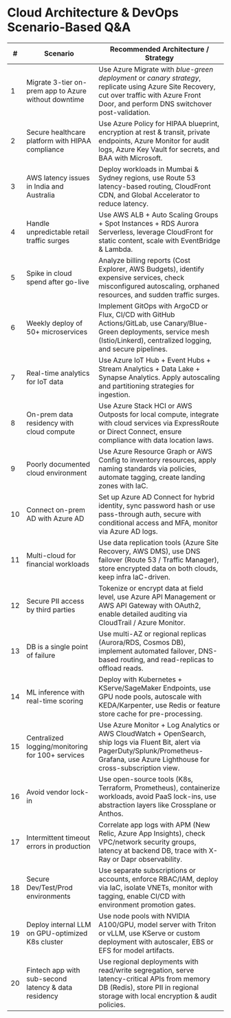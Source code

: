 
# Cloud Architecture & DevOps Scenario-Based Q&A

| #  | Scenario | Recommended Architecture / Strategy |
|----|----------|--------------------------------------|
| 1  | Migrate 3-tier on-prem app to Azure without downtime | Use Azure Migrate with *blue-green deployment* or *canary strategy*, replicate using Azure Site Recovery, cut over traffic with Azure Front Door, and perform DNS switchover post-validation. |
| 2  | Secure healthcare platform with HIPAA compliance | Use Azure Policy for HIPAA blueprint, encryption at rest & transit, private endpoints, Azure Monitor for audit logs, Azure Key Vault for secrets, and BAA with Microsoft. |
| 3  | AWS latency issues in India and Australia | Deploy workloads in Mumbai & Sydney regions, use Route 53 latency-based routing, CloudFront CDN, and Global Accelerator to reduce latency. |
| 4  | Handle unpredictable retail traffic surges | Use AWS ALB + Auto Scaling Groups + Spot Instances + RDS Aurora Serverless, leverage CloudFront for static content, scale with EventBridge & Lambda. |
| 5  | Spike in cloud spend after go-live | Analyze billing reports (Cost Explorer, AWS Budgets), identify expensive services, check misconfigured autoscaling, orphaned resources, and sudden traffic surges. |
| 6  | Weekly deploy of 50+ microservices | Implement GitOps with ArgoCD or Flux, CI/CD with GitHub Actions/GitLab, use Canary/Blue-Green deployments, service mesh (Istio/Linkerd), centralized logging, and secure pipelines. |
| 7  | Real-time analytics for IoT data | Use Azure IoT Hub + Event Hubs + Stream Analytics + Data Lake + Synapse Analytics. Apply autoscaling and partitioning strategies for ingestion. |
| 8  | On-prem data residency with cloud compute | Use Azure Stack HCI or AWS Outposts for local compute, integrate with cloud services via ExpressRoute or Direct Connect, ensure compliance with data location laws. |
| 9  | Poorly documented cloud environment | Use Azure Resource Graph or AWS Config to inventory resources, apply naming standards via policies, automate tagging, create landing zones with IaC. |
| 10 | Connect on-prem AD with Azure AD | Set up Azure AD Connect for hybrid identity, sync password hash or use pass-through auth, secure with conditional access and MFA, monitor via Azure AD logs. |
| 11 | Multi-cloud for financial workloads | Use data replication tools (Azure Site Recovery, AWS DMS), use DNS failover (Route 53 / Traffic Manager), store encrypted data on both clouds, keep infra IaC-driven. |
| 12 | Secure PII access by third parties | Tokenize or encrypt data at field level, use Azure API Management or AWS API Gateway with OAuth2, enable detailed auditing via CloudTrail / Azure Monitor. |
| 13 | DB is a single point of failure | Use multi-AZ or regional replicas (Aurora/RDS, Cosmos DB), implement automated failover, DNS-based routing, and read-replicas to offload reads. |
| 14 | ML inference with real-time scoring | Deploy with Kubernetes + KServe/SageMaker Endpoints, use GPU node pools, autoscale with KEDA/Karpenter, use Redis or feature store cache for pre-processing. |
| 15 | Centralized logging/monitoring for 100+ services | Use Azure Monitor + Log Analytics or AWS CloudWatch + OpenSearch, ship logs via Fluent Bit, alert via PagerDuty/Splunk/Prometheus-Grafana, use Azure Lighthouse for cross-subscription view. |
| 16 | Avoid vendor lock-in | Use open-source tools (K8s, Terraform, Prometheus), containerize workloads, avoid PaaS lock-ins, use abstraction layers like Crossplane or Anthos. |
| 17 | Intermittent timeout errors in production | Correlate app logs with APM (New Relic, Azure App Insights), check VPC/network security groups, latency at backend DB, trace with X-Ray or Dapr observability. |
| 18 | Secure Dev/Test/Prod environments | Use separate subscriptions or accounts, enforce RBAC/IAM, deploy via IaC, isolate VNETs, monitor with tagging, enable CI/CD with environment promotion gates. |
| 19 | Deploy internal LLM on GPU-optimized K8s cluster | Use node pools with NVIDIA A100/GPU, model server with Triton or vLLM, use KServe or custom deployment with autoscaler, EBS or EFS for model artifacts. |
| 20 | Fintech app with sub-second latency & data residency | Use regional deployments with read/write segregation, serve latency-critical APIs from memory DB (Redis), store PII in regional storage with local encryption & audit policies. |
